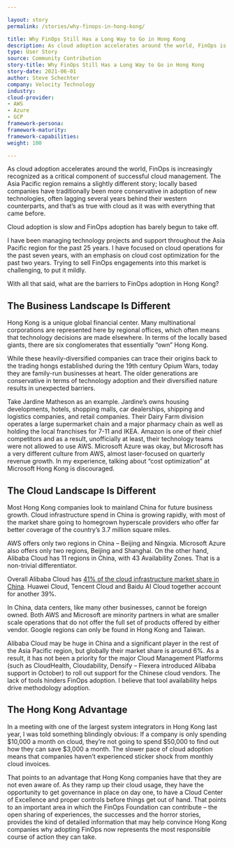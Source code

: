 ```yaml
---

layout: story
permalink: /stories/why-finops-in-hong-kong/

title: Why FinOps Still Has a Long Way to Go in Hong Kong
description: As cloud adoption accelerates around the world, FinOps is increasingly recognized as a critical component of successful cloud management.
type: User Story
source: Community Contribution
story-title: Why FinOps Still Has a Long Way to Go in Hong Kong
story-date: 2021-06-01
author: Steve Schechter
company: Velocity Technology
industry:
cloud-provider:
- AWS
- Azure
- GCP
framework-persona:
framework-maturity:
framework-capabilities:
weight: 100

---
```


As cloud adoption accelerates around the world, FinOps is increasingly recognized as a critical component of successful cloud management. The Asia Pacific region remains a slightly different story; locally based companies have traditionally been more conservative in adoption of new technologies, often lagging several years behind their western counterparts, and that’s as true with cloud as it was with everything that came before.

Cloud adoption is slow and FinOps adoption has barely begun to take off.

I have been managing technology projects and support throughout the Asia Pacific region for the past 25 years. I have focused on cloud operations for the past seven years, with an emphasis on cloud cost optimization for the past two years. Trying to sell FinOps engagements into this market is challenging, to put it mildly.

With all that said, what are the barriers to FinOps adoption in Hong Kong?

## The Business Landscape Is Different
Hong Kong is a unique global financial center. Many multinational corporations are represented here by regional offices, which often means that technology decisions are made elsewhere. In terms of the locally based giants, there are six conglomerates that essentially “own” Hong Kong.

While these heavily-diversified companies can trace their origins back to the trading hongs established during the 19th century Opium Wars, today they are family-run businesses at heart. The older generations are conservative in terms of technology adoption and their diversified nature results in unexpected barriers.

Take Jardine Matheson as an example. Jardine’s owns housing developments, hotels, shopping malls, car dealerships, shipping and logistics companies, and retail companies. Their Dairy Farm division operates a large supermarket chain and a major pharmacy chain as well as holding the local franchises for 7-11 and IKEA. Amazon is one of their chief competitors and as a result, unofficially at least, their technology teams were not allowed to use AWS. Microsoft Azure was okay, but Microsoft has a very different culture from AWS, almost laser-focused on quarterly revenue growth. In my experience, talking about “cost optimization” at Microsoft Hong Kong is discouraged.

## The Cloud Landscape Is Different
Most Hong Kong companies look to mainland China for future business growth. Cloud infrastructure spend in China is growing rapidly, with most of the market share going to homegrown hyperscale providers who offer far better coverage of the country’s 3.7 million square miles.

AWS offers only two regions in China – Beijing and Ningxia. Microsoft Azure also offers only two regions, Beijing and Shanghai. On the other hand, Alibaba Cloud has 11 regions in China, with 43 Availability Zones. That is a non-trivial differentiator.

Overall Alibaba Cloud has [41% of the cloud infrastructure market share in China](https://www.chinainternetwatch.com/30820/cloud-infrastructure-services/). Huawei Cloud, Tencent Cloud and Baidu AI Cloud together account for another 39%.

In China, data centers, like many other businesses, cannot be foreign owned. Both AWS and Microsoft are minority partners in what are smaller scale operations that do not offer the full set of products offered by either vendor. Google regions can only be found in Hong Kong and Taiwan.

Alibaba Cloud may be huge in China and a significant player in the rest of the Asia Pacific region, but globally their market share is around 6%. As a result, it has not been a priority for the major Cloud Management Platforms (such as CloudHealth, Cloudability, Densify – Flexera introduced Alibaba support in October) to roll out support for the Chinese cloud vendors. The lack of tools hinders FinOps adoption. I believe that tool availability helps drive methodology adoption.

## The Hong Kong Advantage
In a meeting with one of the largest system integrators in Hong Kong last year, I was told something blindingly obvious: If a company is only spending $10,000 a month on cloud, they’re not going to spend $50,000 to find out how they can save $3,000 a month. The slower pace of cloud adoption means that companies haven’t experienced sticker shock from monthly cloud invoices.

That points to an advantage that Hong Kong companies have that they are not even aware of. As they ramp up their cloud usage, they have the opportunity to get governance in place on day one, to have a Cloud Center of Excellence and proper controls before things get out of hand. That points to an important area in which the FinOps Foundation can contribute – the open sharing of experiences, the successes and the horror stories, provides the kind of detailed information that may help convince Hong Kong companies why adopting FinOps now represents the most responsible course of action they can take.
